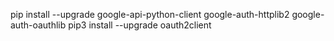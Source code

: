 pip install --upgrade google-api-python-client google-auth-httplib2 google-auth-oauthlib
pip3 install --upgrade oauth2client